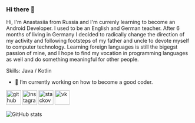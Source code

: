 ### Hi there 👋

Hi, I'm Anastasiia from Russia and I'm currenly learning to become an Android Developer. I used to be an English and German teacher. After 6 months of living in Germany I decided to radically change the direction of my activity and following footsteps of my father and uncle to devote myself to computer technology. Learning foreign languages is still the bigegst passion of mine, and I hope to find my vocation in programming languages as well and do something meaningful for other people.

Skills: Java / Kotlin

- 🔭 I’m currently working on how to become a good coder. 


[<img src='https://cdn.jsdelivr.net/npm/simple-icons@3.0.1/icons/github.svg' alt='github' height='40'>](https://github.com/AnaBolshakova)  [<img src='https://cdn.jsdelivr.net/npm/simple-icons@3.0.1/icons/instagram.svg' alt='instagram' height='40'>](https://www.instagram.com/ana_kit2/)  [<img src='https://cdn.jsdelivr.net/npm/simple-icons@3.0.1/icons/stackoverflow.svg' alt='stackoverflow' height='40'>](https://stackoverflow.com/users/18322212)  [<img src='https://cdn.jsdelivr.net/npm/simple-icons@3.0.1/icons/vk.svg' alt='vk' height='40'>](https://vk.com/welcomeguestswelcomehome)  

![GitHub stats](https://github-readme-stats.vercel.app/api?username=AnaBolshakova&show_icons=true)  

